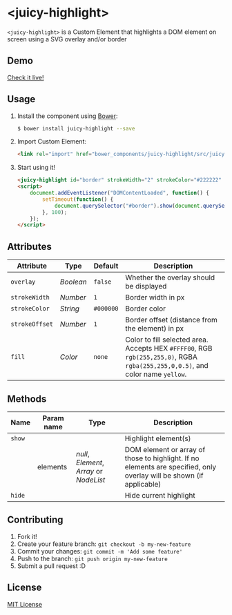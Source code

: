 # &lt;juicy-highlight&gt;

`<juicy-highlight>` is a Custom Element that highlights a DOM element on screen using a SVG overlay and/or border

## Demo

[Check it live!](http://juicy.github.io/juicy-highlight)

## Usage

1. Install the component using [Bower](http://bower.io/):

    ```sh
    $ bower install juicy-highlight --save

2. Import Custom Element:

    ```html
    <link rel="import" href="bower_components/juicy-highlight/src/juicy-highlight.html">
    ```

3. Start using it!

    ```html
    <juicy-highlight id="border" strokeWidth="2" strokeColor="#222222" strokeOffset="4"></juicy-highlight>
    <script>
		document.addEventListener("DOMContentLoaded", function() {
			setTimeout(function() {
				document.querySelector("#border").show(document.querySelectorAll("li"));
			}, 100);
		});
	</script>
    ```

## Attributes

Attribute         | Type           | Default      | Description
---               | ---            | ---          | ---
`overlay`         | *Boolean*      | `false`      | Whether the overlay should be displayed
`strokeWidth`     | *Number*       | `1`          | Border width in px
`strokeColor`     | *String*       | `#000000`    | Border color
`strokeOffset`    | *Number*       | `1`          | Border offset (distance from the element) in px
`fill`            | *Color*        | `none`       | Color to fill selected area. Accepts HEX `#FFFF00`, RGB `rgb(255,255,0)`, RGBA `rgba(255,255,0,0.5)`, and color name `yellow`.

## Methods

Name               | Param name | Type                                     | Description
---                | ---        | ---                                      | ---
`show`             |            |                                          | Highlight element(s)
                   | elements   | *null*, *Element*, *Array* or *NodeList* | DOM element or array of those to highlight. If no elements are specified, only overlay will be shown (if applicable)
`hide`             |            |                                          | Hide current highlight

## Contributing

1. Fork it!
2. Create your feature branch: `git checkout -b my-new-feature`
3. Commit your changes: `git commit -m 'Add some feature'`
4. Push to the branch: `git push origin my-new-feature`
5. Submit a pull request :D

## License

[MIT License](http://opensource.org/licenses/MIT)